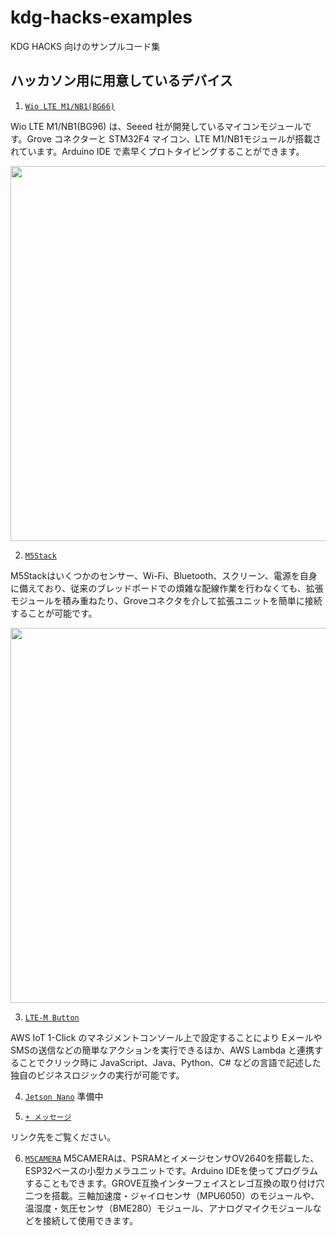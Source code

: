# kdg-hacks-examples
KDG HACKS 向けのサンプルコード集

## ハッカソン用に用意しているデバイス

1. [`Wio LTE M1/NB1(BG66)`](wiolte/)

Wio LTE M1/NB1(BG96) は、Seeed 社が開発しているマイコンモジュールです。Grove コネクターと STM32F4 マイコン、LTE M1/NB1モジュールが搭載されています。Arduino IDE で素早くプロトタイピングすることができます。

<img src="https://github.com/kdg-hacks/kdg-hacks-examples/blob/images/hw.png" width="600">

2. [`M5Stack`](m5stack/)

M5Stackはいくつかのセンサー、Wi-Fi、Bluetooth、スクリーン、電源を自身に備えており、従来のブレッドボードでの煩雑な配線作業を行わなくても、拡張モジュールを積み重ねたり、Groveコネクタを介して拡張ユニットを簡単に接続することが可能です。

<img src="https://github.com/kdg-hacks/kdg-hacks-examples/blob/master/m5stack/images/m5_fire_06.png" width="600">

3. [`LTE-M Button`](lte-m-button/)

AWS IoT 1-Click のマネジメントコンソール上で設定することにより Eメールや SMSの送信などの簡単なアクションを実行できるほか、AWS Lambda と連携することでクリック時に JavaScript、Java、Python、C# などの言語で記述した独自のビジネスロジックの実行が可能です。

4. [`Jetson Nano`](jetson-nano/)
準備中

5. [`+ メッセージ`](https://github.com/kdg-hacks/kdg-hacks-2019-winter-RCS)

リンク先をご覧ください。

6. [`M5CAMERA`](m5camera/)
M5CAMERAは、PSRAMとイメージセンサOV2640を搭載した、ESP32ベースの小型カメラユニットです。Arduino IDEを使ってプログラムすることもできます。GROVE互換インターフェイスとレゴ互換の取り付け穴二つを搭載。三軸加速度・ジャイロセンサ（MPU6050）のモジュールや、温湿度・気圧センサ（BME280）モジュール、アナログマイクモジュールなどを接続して使用できます。
